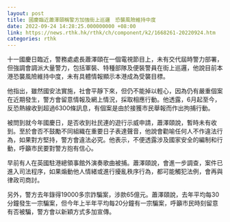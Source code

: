 ```yaml
---
layout: post
title: 國慶臨近蕭澤頤稱警方加強街上巡邏　恐襲風險維持中度
date: 2022-09-24 14:28:25.000000000 +08:00
link: https://news.rthk.hk/rthk/ch/component/k2/1668261-20220924.htm
categories: rthk
---
```


十一國慶日臨近，警務處處長蕭澤頤在一個電視節目上，未有交代屆時警力部署，但強調會調派大量警力，包括軍裝、特種部隊及便裝警員在街上巡邏，他說目前本港恐襲風險維持中度，未有具體情報顯示本港成為受襲目標。

他指出，雖然國安法實施，社會平靜下來，但仍不能掉以輕心，因為仍有嚴重個案在近期發生，警方會留意情報及網上情況，採取相應行動。他透露，6月起至今，反恐熱線收到超過6300條訊息，有個案是由於接獲市民舉報而作出拘捕行動。

被問到就今年國慶日，是否收到社民連的遊行示威申請，蕭澤頤說，暫時未有收到。至於會否不鼓勵不同組織在重要日子表達聲音，他說會勸喻任何人不作違法行為，如果對方堅持，警方會違法必究。他表示，不便透露涉及國家安全的編制和行動，呼籲市民要對警方抱有信心。

早前有人在英國駐港總領事館外演奏歌曲被捕。蕭澤頤說，會進一步調查，案件已進入司法程序，如果煽動他人情緒或進行擾亂秩序行為，都可能觸犯法例，會再與律政司商討。

另外，警方去年錄得19000多宗詐騙案，涉款65億元。蕭澤頤說，去年平均每30分鐘發生一宗騙案，但今年上半年平均每20分鐘有一宗騙案，呼籲市民時刻留意有否被騙，警方會以新穎方式多加宣傳。
